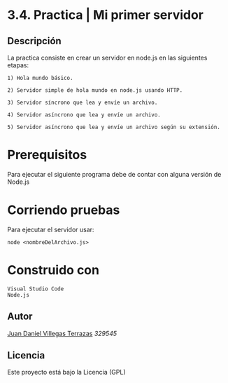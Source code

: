 # 3.4. Practica | Mi primer servidor

## Descripción

La practica consiste en crear un servidor en node.js en las siguientes etapas:

	1) Hola mundo básico.

	2) Servidor simple de hola mundo en node.js usando HTTP.

	3) Servidor síncrono que lea y envíe un archivo.

	4) Servidor asíncrono que lea y envíe un archivo.

	5) Servidor asíncrono que lea y envíe un archivo según su extensión.

# Prerequisitos

Para ejecutar el siguiente programa debe de contar con alguna versión de Node.js

# Corriendo pruebas

Para ejecutar el servidor usar:

	node <nombreDelArchivo.js>

# Construido con

	Visual Studio Code 
	Node.js 
	
## Autor
[Juan Daniel Villegas Terrazas](https://github.com/JuanDanielVillegas) *329545*

## Licencia
Este proyecto está bajo la Licencia (GPL)